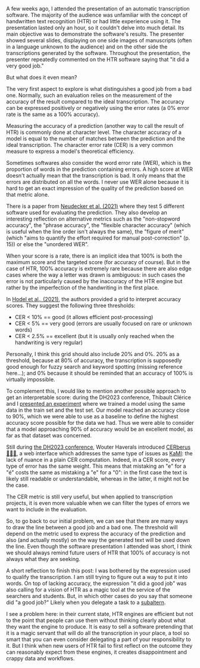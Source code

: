 <!--
.. title: 012 - "It did a very good job"
.. slug: 012
.. date: 2023-07-15 08:06:20 UTC-04:00
.. tags: metrics, HTR, accuracy, evaluation
.. category: mood
.. link: 
.. description: 
.. status:
.. type: text
-->

A few weeks ago, I attended the presentation of an automatic transcription software. The majority of the audience was unfamiliar with the concept of handwritten text recognition (HTR) or had little experience using it. The presentation lasted only an hour, so it couldn't delve into much detail. Its main objective was to demonstrate the software's results. The presenter showed several slides, displaying on one side  images of manuscripts (often in a language unknown to the audience) and on the other side the transcriptions generated by the software. Throughout the presentation, the presenter repeatedly commented on the HTR software saying that "it did a very good job."

But what does it even mean?

The very first aspect to explore is what distinguishes a good job from a bad one. Normally, such an evaluation relies on the measurement of the accuracy of the result compared to the ideal transcription. The accuracy can be expressed positively or negatively using the error rates (a 0% error rate is the same as a 100% accuracy).

Measuring the accuracy of a prediction (another way to call the result of HTR) is commonly done at character level. The character accuracy of a model is equal to the number of matches between the prediction and the ideal transcription. The character error rate (CER) is a very common measure to express a model's theoretical efficiency.

Sometimes softwares also consider the word error rate (WER), which is the proportion of words in the prediction containing errors. A high score at WER doesn't actually mean that the transcription is bad. It only means that the errors are distributed on all the words. I never use WER alone because it is hard to get an exact impression of the quality of the prediction based on that metric alone.

There is a paper from [Neudecker et al. (2021)](https://dl.acm.org/doi/10.1145/3476887.3476888) where they test 5 different software used for evaluating the prediction. They also develop an interesting reflection on alternative metrics such as the "non-stopword accuracy", the "phrase accuracy", the "flexible character accuracy" (which is useful when the line order isn't always the same), the "figure of merit" (which "aims to quantify the effort required for manual post-correction" (p. 15)) or else the "unordered WER".

When your score is a rate, there is an implicit idea that 100% is both the maximum score and the targeted score (for accuracy of course). But in the case of HTR, 100% accuracy is extremely rare because there are also edge cases where the way a letter was drawn is ambiguous: in such cases the error is not particularly caused by the inaccuracy of the HTR engine but rather by the imperfection of the handwriting in the first place.

In [Hodel et al., (2021)](https://openhumanitiesdata.metajnl.com/articles/10.5334/johd.46), the authors provided a grid to interpret accuracy scores. They suggest the following three thresholds:

- CER < 10% == good (it allows efficient post-processing)
- CER < 5% == very good (errors are usually focused on rare or unknown words)
- CER < 2.5% == excellent (but it is usually only reached when the handwriting is very regular)

Personally, I think this grid should also include 20% and 0%. 20% as a threshold, because at 80% of accuracy, the transcription is supposedly good enough for fuzzy search and keyword spotting (missing reference here...); and 0% because it should be reminded that an accuracy of 100% is virtually impossible.

To complement this, I would like to mention another possible approach to get an interpretable score: during the DH2023 conference, Thibault Clérice and I [presented an experiment](https://inria.hal.science/hal-04094241) where we trained a model using the same data in the train set and the test set. Our model reached an accuracy close to 90%, which we were able to use as a baseline to define the highest accuracy score possible for the data we had. Thus we were able to consider that a model approaching 90% of accuracy would be an excellent model, as far as that dataset was concerned.

Still during [the DH2023 conference](https://www.conftool.pro/dh2023/index.php?page=browseSessions&form_session=76#paperID395), Wouter Haverals introduced [CERberus 🐶🐶🐶](https://github.com/WHaverals/CERberus), a web interface which addresses the same type of issues as [KaMI](https://huggingface.co/spaces/lterriel/kami-app): the lack of nuance in a plain CER computation. Indeed, in a CER score, every type of error has the same weight. This means that mistaking an "e" for a "é" costs the same as mistaking a "e" for a "0": in the first case the text is likely still readable or understandable, whereas in the latter, it might not be the case.

The CER metric is still very useful, but when applied to transcription projects, it is even more valuable when we can filter the types of errors we want to include in the evaluation.

So, to go back to our initial problem, we can see that there are many ways to draw the line between a good job and a bad one. The threshold will depend on the metric used to express the accuracy of the prediction and also (and actually mostly) on the way the generated text will be used down the line. Even though the software presentation I attended was short, I think we should always remind future users of HTR that 100% of accuracy is not always what they are seeking.

A short reflection to finish this post: I was bothered by the expression used to qualify the transcription. I am still trying to figure out a way to put it into words. On top of lacking accuracy, the expression "it did a good job" was also calling for a vision of HTR as a magic tool at the service of the searchers and students. But, in which other cases do you say that someone did "a good job?" Likely when you delegate a task to a [subaltern](https://africanarguments.org/2023/03/the-invisible-labour-of-africa-in-the-digital-revolution/).

I see a problem here: in their current state, HTR engines are efficient but not to the point that people can use them without thinking clearly about what they want the engine to produce. It is easy to sell a software pretending that it is a magic servant that will do all the transcription in your place, a tool so smart that you can even consider delegating a part of your responsibility to it. But I think when new users of HTR fail to first reflect on the outcome they can reasonably expect from these engines, it creates disappointment and crappy data and workflows.
